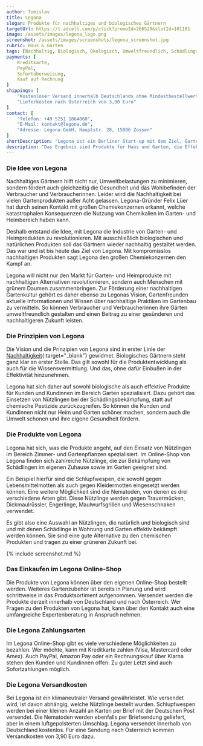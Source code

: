```yaml
---
author: Tomislav
title: Legona
slogan: Produkte für nachhaltiges und biologisches Gärtnern
targetUrl: https://t.adcell.com/p/click?promoId=266529&slotId=101181
image: /assets/images/legona_logo.png
screenshot: /assets/images/screenshots/legona_screenshot.jpg
rubric: Haus & Garten
tags: [Nachhaltig, Biologisch, Ökologisch, Umweltfreundlich, Schädlingsbekämpfung]
payments: [
    Kreditkarte,
    PayPal,
    Sofortüberweisung,
    Kauf auf Rechnung
]
shippings: [
    "Kostenloser Versand innerhalb Deutschlands ohne Mindestbestellwert",
    "Lieferkosten nach Österreich von 3,90 Euro"
]
contact: [
    "Telefon: +49 5251 1864060",
    "E-Mail: kontakt@legona.de",
    "Adresse: Legona GmbH, Hauptstr. 28, 15806 Zossen"
]
shortDescription: "Legona ist ein Berliner Start-up mit dem Ziel, Gartenfreunde zu vereinen und ihren Alltag nachhaltiger zu gestalten. Um das zu erreichen, geht Legona datengetrieben vor und analysiert zahlreiche Märkte."
description: "Das Ergebnis sind Produkte für Haus und Garten, die Effektivität und Nachhaltigkeit vereinen. Aktuell vertreibt Legona überwiegend Nützlinge, welche zu 100 Prozent biologisch gegen zahlreiche Schädlinge eingesetzt werden können."
---
```


### Die Idee von Legona

Nachhaltiges Gärtnern hilft nicht nur, Umweltbelastungen zu minimieren, sondern fördert auch gleichzeitig die Gesundheit und das Wohlbefinden der Verbraucher und Verbraucherinnen. Leider wird die Nachhaltigkeit bei vielen Gartenprodukten außer Acht gelassen. Legona-Gründer Felix Lüer hat durch seinen Kontakt mit großen Chemiekonzernen erkannt, welche katastrophalen Konsequenzen die Nutzung von Chemikalien im Garten- und Heimbereich haben kann.

Deshalb entstand die Idee, mit Legona die Industrie von Garten- und Heimprodukten zu revolutionieren. Mit ausschließlich biologischen und natürlichen Produkten soll das Gärtnern wieder nachhaltig gestaltet werden. Das war und ist bis heute das Ziel von Legona. Mit kompromisslos nachhaltigen Produkten sagt Legona den großen Chemiekonzernen den Kampf an.

Legona will nicht nur den Markt für Garten- und Heimprodukte mit nachhaltigen Alternativen revolutionieren, sondern auch Menschen mit grünem Daumen zusammenbringen. Zur Förderung einer nachhaltigen Gartenkultur gehört es daher ebenso zu Legonas Vision, Gartenfreunden aktuelle Informationen und Wissen über nachhaltige Praktiken im Gartenbau zu vermitteln. So können Verbraucher und Verbraucherinnen ihre Gärten umweltfreundlich gestalten und einen Beitrag zu einer gesünderen und nachhaltigeren Zukunft leisten.

### Die Prinzipien von Legona

Die Vision und die Prinzipien von Legona sind in erster Linie der [Nachhaltigkeit](https://www.legona.de/pages/uber-uns){:target="_blank"} gewidmet. Biologisches Gärtnern steht ganz klar an erster Stelle. Das gilt sowohl für die Produktentwicklung als auch für die Wissensvermittlung. Und das, ohne dafür Einbußen in der Effektivität hinzunehmen.

Legona hat sich daher auf sowohl biologische als auch effektive Produkte für Kunden und Kundinnen im Bereich Garten spezialisiert. Dazu gehört das Einsetzen von Nützlingen bei der Schädlingsbekämpfung, statt auf chemische Pestizide zurückzugreifen. So können die Kunden und Kundinnen nicht nur Heim und Garten schöner machen, sondern auch die Umwelt schonen und ihre eigene Gesundheit fördern.

### Die Produkte von Legona

Legona hat sich, was die Produkte angeht, auf den Einsatz von Nützlingen im Bereich Zimmer- und Gartenpflanzen spezialisiert. Im Online-Shop von Legona finden sich zahlreiche Nützlinge, die zur Bekämpfung von Schädlingen im eigenen Zuhause sowie im Garten geeignet sind.

Ein Beispiel hierfür sind die Schlupfwespen, die sowohl gegen Lebensmittelmotten als auch gegen Kleidermotten eingesetzt werden können. Eine weitere Möglichkeit sind die Nematoden, von denen es drei verschiedene Arten gibt. Diese Nützlinge werden gegen Trauermücken, Dickmaulrüssler, Engerlinge, Maulwurfsgrillen und Wiesenschnaken verwendet.

Es gibt also eine Auswahl an Nützlingen, die natürlich und biologisch sind und mit denen Schädlinge in Wohnung und Garten effektiv bekämpft werden können. Sie sind eine gute Alternative zu den chemischen Produkten und tragen zu einer grüneren Zukunft bei.

{% include screenshot.md %}

### Das Einkaufen im Legona Online-Shop

Die Produkte von Legona können über den eigenen Online-Shop bestellt werden. Weiteres Gartenzubehör ist bereits in Planung und wird schrittweise in das Produktsortiment aufgenommen. Versendet werden die Produkte derzeit innerhalb von Deutschland und nach Österreich. Wer Fragen zu den Produkten von Legona hat, kann über den Kontakt auch eine umfangreiche Expertenberatung in Anspruch nehmen.

### Die Legona Zahlungsarten

Im Legona Online-Shop gibt es viele verschiedene Möglichkeiten zu bezahlen. Wer möchte, kann mit Kreditkarte zahlen (Visa, Mastercard oder Amex). Auch PayPal, Amazon Pay oder ein Rechnungskauf über Klarna stehen den Kunden und Kundinnen offen. Zu guter Letzt sind auch Sofortzahlungen möglich.

### Die Legona Versandkosten

Bei Legona ist ein klimaneutraler Versand gewährleistet. Wie versendet wird, ist davon abhängig, welche Nützlinge bestellt wurden. Schlupfwespen werden bei einer kleinen Anzahl an Karten per Brief mit der Deutschen Post versendet. Die Nematoden werden ebenfalls per Briefsendung geliefert, aber in einem luftgepolsterten Umschlag. Legona versendet innerhalb von Deutschland kostenlos. Für eine Sendung nach Österreich kommen Versandkosten von 3,90 Euro dazu.